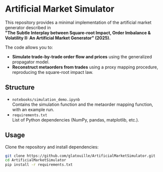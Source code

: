 # Artificial Market Simulator

This repository provides a minimal implementation of the artificial market generator described in  
**"The Subtle Interplay between Square-root Impact, Order Imbalance & Volatility II: An Artificial Market Generator" (2025).**

The code allows you to:
- **Simulate trade-by-trade order flow and prices** using the generalized propagator model.
- **Reconstruct metaorders from trades** using a proxy mapping procedure, reproducing the square-root impact law.

## Structure
- `notebooks/simulation_demo.ipynb`  
  Contains the simulation function and the metaorder mapping function, with an example run.
- `requirements.txt`  
  List of Python dependencies (NumPy, pandas, matplotlib, etc.).

## Usage
Clone the repository and install dependencies:
```bash
git clone https://github.com/glatouille/ArtificialMarketSimulator.git
cd ArtificialMarketSimulator
pip install -r requirements.txt
